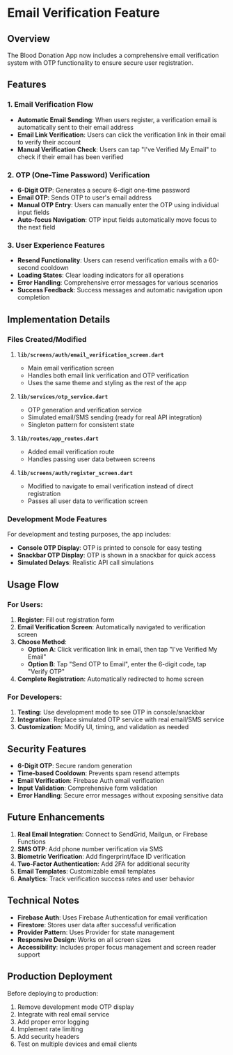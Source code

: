 # Email Verification Feature

## Overview
The Blood Donation App now includes a comprehensive email verification system with OTP functionality to ensure secure user registration.

## Features

### 1. Email Verification Flow
- **Automatic Email Sending**: When users register, a verification email is automatically sent to their email address
- **Email Link Verification**: Users can click the verification link in their email to verify their account
- **Manual Verification Check**: Users can tap "I've Verified My Email" to check if their email has been verified

### 2. OTP (One-Time Password) Verification
- **6-Digit OTP**: Generates a secure 6-digit one-time password
- **Email OTP**: Sends OTP to user's email address
- **Manual OTP Entry**: Users can manually enter the OTP using individual input fields
- **Auto-focus Navigation**: OTP input fields automatically move focus to the next field

### 3. User Experience Features
- **Resend Functionality**: Users can resend verification emails with a 60-second cooldown
- **Loading States**: Clear loading indicators for all operations
- **Error Handling**: Comprehensive error messages for various scenarios
- **Success Feedback**: Success messages and automatic navigation upon completion

## Implementation Details

### Files Created/Modified

1. **`lib/screens/auth/email_verification_screen.dart`**
   - Main email verification screen
   - Handles both email link verification and OTP verification
   - Uses the same theme and styling as the rest of the app

2. **`lib/services/otp_service.dart`**
   - OTP generation and verification service
   - Simulated email/SMS sending (ready for real API integration)
   - Singleton pattern for consistent state

3. **`lib/routes/app_routes.dart`**
   - Added email verification route
   - Handles passing user data between screens

4. **`lib/screens/auth/register_screen.dart`**
   - Modified to navigate to email verification instead of direct registration
   - Passes all user data to verification screen

### Development Mode Features

For development and testing purposes, the app includes:
- **Console OTP Display**: OTP is printed to console for easy testing
- **Snackbar OTP Display**: OTP is shown in a snackbar for quick access
- **Simulated Delays**: Realistic API call simulations

## Usage Flow

### For Users:
1. **Register**: Fill out registration form
2. **Email Verification Screen**: Automatically navigated to verification screen
3. **Choose Method**:
   - **Option A**: Click verification link in email, then tap "I've Verified My Email"
   - **Option B**: Tap "Send OTP to Email", enter the 6-digit code, tap "Verify OTP"
4. **Complete Registration**: Automatically redirected to home screen

### For Developers:
1. **Testing**: Use development mode to see OTP in console/snackbar
2. **Integration**: Replace simulated OTP service with real email/SMS service
3. **Customization**: Modify UI, timing, and validation as needed

## Security Features

- **6-Digit OTP**: Secure random generation
- **Time-based Cooldown**: Prevents spam resend attempts
- **Email Verification**: Firebase Auth email verification
- **Input Validation**: Comprehensive form validation
- **Error Handling**: Secure error messages without exposing sensitive data

## Future Enhancements

1. **Real Email Integration**: Connect to SendGrid, Mailgun, or Firebase Functions
2. **SMS OTP**: Add phone number verification via SMS
3. **Biometric Verification**: Add fingerprint/face ID verification
4. **Two-Factor Authentication**: Add 2FA for additional security
5. **Email Templates**: Customizable email templates
6. **Analytics**: Track verification success rates and user behavior

## Technical Notes

- **Firebase Auth**: Uses Firebase Authentication for email verification
- **Firestore**: Stores user data after successful verification
- **Provider Pattern**: Uses Provider for state management
- **Responsive Design**: Works on all screen sizes
- **Accessibility**: Includes proper focus management and screen reader support

## Production Deployment

Before deploying to production:
1. Remove development mode OTP display
2. Integrate with real email service
3. Add proper error logging
4. Implement rate limiting
5. Add security headers
6. Test on multiple devices and email clients 